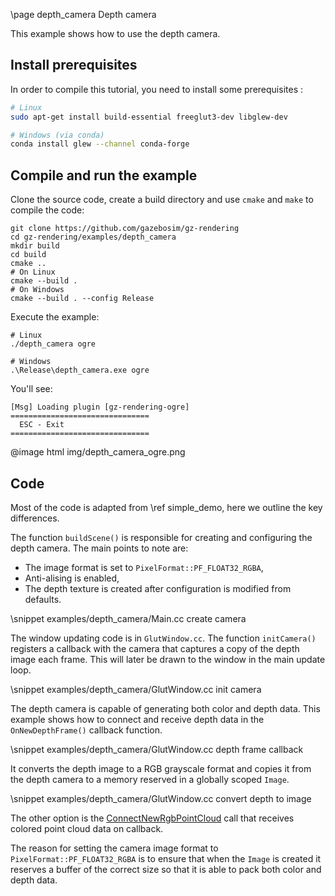 \page depth_camera Depth camera

This example shows how to use the depth camera.

## Install prerequisites

In order to compile this tutorial, you need to install some prerequisites :

```bash
# Linux
sudo apt-get install build-essential freeglut3-dev libglew-dev

# Windows (via conda)
conda install glew --channel conda-forge
```

## Compile and run the example

Clone the source code, create a build directory and use `cmake` and `make` to compile the code:

```{.sh}
git clone https://github.com/gazebosim/gz-rendering
cd gz-rendering/examples/depth_camera
mkdir build
cd build
cmake ..
# On Linux
cmake --build .
# On Windows
cmake --build . --config Release
```

Execute the example:

```{.sh}
# Linux
./depth_camera ogre

# Windows
.\Release\depth_camera.exe ogre
```

You'll see:

```{.sh}
[Msg] Loading plugin [gz-rendering-ogre]
===============================
  ESC - Exit
===============================
```

@image html img/depth_camera_ogre.png

## Code

Most of the code is adapted from \ref simple_demo, here we outline the key differences.

The function `buildScene()` is responsible for creating and configuring the depth camera.
The main points to note are:

- The image format is set to `PixelFormat::PF_FLOAT32_RGBA`,
- Anti-alising is enabled,
- The depth texture is created after configuration is modified from defaults.

\snippet examples/depth_camera/Main.cc create camera

The window updating code is in `GlutWindow.cc`. The function `initCamera()`
registers a callback with the camera that captures a copy of
the depth image each frame. This will later be drawn to the window in
the main update loop.

\snippet examples/depth_camera/GlutWindow.cc init camera

The depth camera is capable of generating both color and depth data.
This example shows how to connect and receive depth data in the
`OnNewDepthFrame()` callback function.

\snippet examples/depth_camera/GlutWindow.cc depth frame callback

It converts the depth image to a RGB grayscale format and copies it from the
depth camera to a memory reserved in a globally scoped `Image`.

\snippet examples/depth_camera/GlutWindow.cc convert depth to image

The other option is the [ConnectNewRgbPointCloud](https://github.com/gazebosim/gz-rendering/blob/main/include/gz/rendering/DepthCamera.hh#L58) call that receives colored point cloud data on callback.

The reason for setting the camera image format to `PixelFormat::PF_FLOAT32_RGBA`
is to ensure that when the `Image` is created it reserves a buffer of the
correct size so that it is able to pack both color and depth data.
